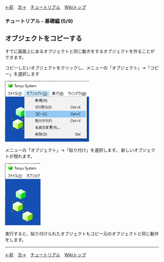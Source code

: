 

[←前](./tr-basic04.md)&emsp;[次→](./tr-basic06.md)&emsp;[チュートリアル](./tutorial.md)&emsp;[Wikiトップ](./)

### チュートリアル - 基礎編 (5/9)
## オブジェクトをコピーする

すでに画面上にあるオブジェクトと同じ動きをするオブジェクトを作ることができます。

コピーしたいオブジェクトをクリックし、メニューの「オブジェクト」→「コピー」を選択します

![copy-obj.png](./img/copy-obj.png)

メニューの「オブジェクト」→「貼り付け」を選択します。 新しいオブジェクトが現れます。

![pasted.png](./img/pasted.png)

実行すると、貼り付けられたオブジェクトもコピー元のオブジェクトと同じ動作をします。

***

[←前](./tr-basic04.md)&emsp;[次→](./tr-basic06.md)&emsp;[チュートリアル](./tutorial.md)&emsp;[Wikiトップ](./)
